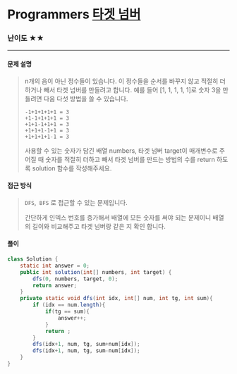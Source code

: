 # Programmers [타겟 넘버](https://school.programmers.co.kr/learn/courses/30/lessons/43165)

### 난이도 ★★

---

#### 문제 설명

> n개의 음이 아닌 정수들이 있습니다. 이 정수들을 순서를 바꾸지 않고 적절히 더하거나 빼서 타겟 넘버를 만들려고 합니다. 예를 들어 [1, 1, 1, 1, 1]로 숫자 3을 만들려면 다음 다섯 방법을 쓸 수 있습니다.
>
> ```
> -1+1+1+1+1 = 3
> +1-1+1+1+1 = 3
> +1+1-1+1+1 = 3
> +1+1+1-1+1 = 3
> +1+1+1+1-1 = 3
> ```
>
> 사용할 수 있는 숫자가 담긴 배열 numbers, 타겟 넘버 target이 매개변수로 주어질 때 숫자를 적절히 더하고 빼서 타겟 넘버를 만드는 방법의 수를 return 하도록 solution 함수를 작성해주세요.

#### 접근 방식

> `DFS`,` BFS` 로 접근할 수 있는 문제입니다.
>
> 간단하게 인덱스 번호를 증가해서 배열에 모든 숫자를 써야 되는 문제이니 배열의 길이와 비교해주고 타겟 넘버랑 같은 지 확인 합니다.

#### 풀이

```java
class Solution {
    static int answer = 0;
    public int solution(int[] numbers, int target) {
        dfs(0, numbers, target, 0);
        return answer;
    }
    private static void dfs(int idx, int[] num, int tg, int sum){
        if (idx == num.length){
            if(tg == sum){
                answer++;
            }
            return ;
        }
        dfs(idx+1, num, tg, sum+num[idx]);
        dfs(idx+1, num, tg, sum-num[idx]);
    }
}
```

